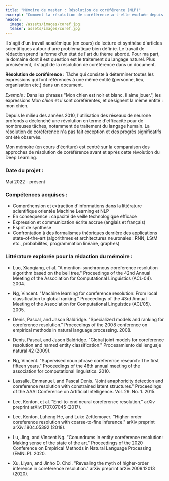 ```yaml
---
title: "Mémoire de master : Résolution de coréférence (NLP)"
excerpt: "Comment la résolution de coréférence a-t-elle évoluée depuis la révolution des réseaux de neurones ?"
header:
  image: /assets/images/coref.jpg
  teaser: assets/images/coref.jpg
---
```


Il s'agit d'un travail académique (en cours) de lecture et synthèse d'articles scientifiques autour d'une problématique bien définie. Le travail de rédaction prend la forme d'un état de l'art du thème abordé. Pour ma part, le domaine dont il est question est le traitement du langage naturel. Plus précisément, il s'agit de la résolution de coréférence dans un document.  

**Résolution de coréférence :** Tâche qui consiste à déterminer toutes les expressions qui font références à une même entité (personne, lieu, organisation etc.) dans un document.  

*Exemple :* Dans les phrases "Mon chien est noir et blanc. Il aime jouer.", les expressions *Mon chien* et *Il* sont coréférentes, et désignent la même entité : mon chien.  

Depuis le milieu des années 2010, l'utilisation des réseaux de neurone profonds a déclenché une révolution en terme d'efficacité pour de nombreuses tâches, notamment de traitement du langage humain. La résolution de coréférence n'a pas fait exception et des progrès significatifs ont été observés.  

Mon mémoire (en cours d'écriture) est centré sur la comparaison des approches de résolution de coréférence avant et après cette révolution du Deep Learning.

### Date du projet :
Mai 2022 - présent

### Compétences acquises :
- Compréhension et extraction d'informations dans la littérature scientifique orientée Machine Learning et NLP
- En conséquence : capacité de veille technologique efficace
- Expression et communication écrite accrue (anglais et français)
- Esprit de synthèse
- Confrontation à des formalismes théoriques derrière des applications state-of-the-art (algorithmes et architectures neuronales : RNN, LStM etc., probabilités, programmation linéaire, graphes)


### Littérature explorée pour la rédaction du mémoire :

- Luo, Xiaoqiang, et al. "A mention-synchronous coreference resolution algorithm based on the bell tree." Proceedings of the 42nd Annual Meeting of the Association for Computational Linguistics (ACL-04). 2004.

- Ng, Vincent. "Machine learning for coreference resolution: From local classification to global ranking." Proceedings of the 43rd Annual Meeting of the Association for Computational Linguistics (ACL’05). 2005.

- Denis, Pascal, and Jason Baldridge. "Specialized models and ranking for coreference resolution." Proceedings of the 2008 conference on empirical methods in natural language processing. 2008.

- Denis, Pascal, and Jason Baldridge. "Global joint models for coreference resolution and named entity classification." Procesamiento del lenguaje natural 42 (2009).

- Ng, Vincent. "Supervised noun phrase coreference research: The first fifteen years." Proceedings of the 48th annual meeting of the association for computational linguistics. 2010.

- Lassalle, Emmanuel, and Pascal Denis. "Joint anaphoricity detection and coreference resolution with constrained latent structures." Proceedings of the AAAI Conference on Artificial Intelligence. Vol. 29. No. 1. 2015.

- Lee, Kenton, et al. "End-to-end neural coreference resolution." arXiv preprint arXiv:1707.07045 (2017).

- Lee, Kenton, Luheng He, and Luke Zettlemoyer. "Higher-order coreference resolution with coarse-to-fine inference." arXiv preprint arXiv:1804.05392 (2018).

- Lu, Jing, and Vincent Ng. "Conundrums in entity coreference resolution: Making sense of the state of the art." Proceedings of the 2020 Conference on Empirical Methods in Natural Language Processing (EMNLP). 2020.

- Xu, Liyan, and Jinho D. Choi. "Revealing the myth of higher-order inference in coreference resolution." arXiv preprint arXiv:2009.12013 (2020).